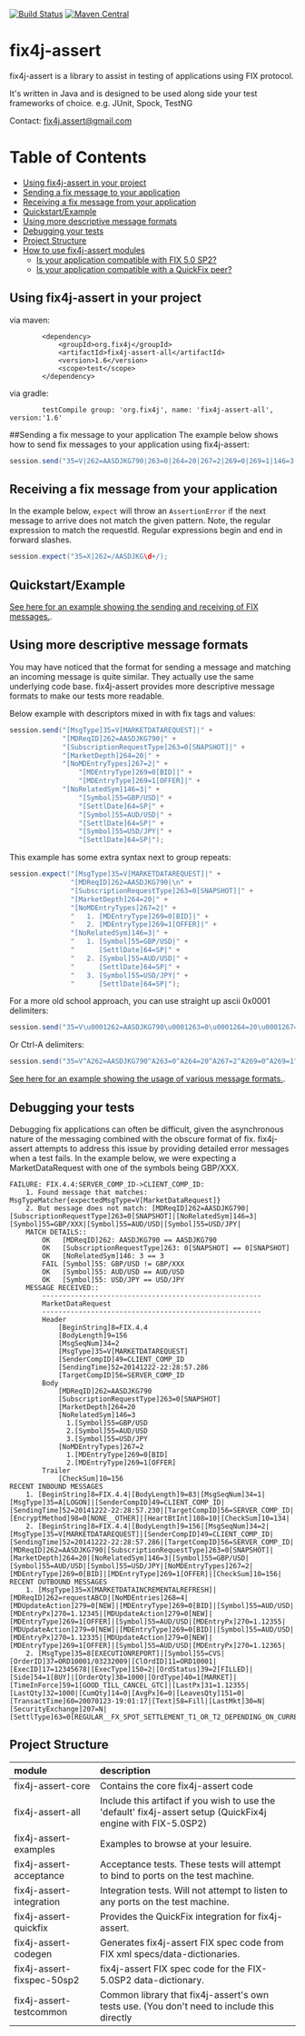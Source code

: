 [![Build Status](https://travis-ci.org/tools4j/fix4j-assert.svg?branch=master)](https://travis-ci.org/tools4j/fix4j-assert)
[![Maven Central](https://maven-badges.herokuapp.com/maven-central/org.fix4j/fix4j-assert-all/badge.svg)](https://search.maven.org/search?q=a:fix4j-assert-all)

# fix4j-assert 
fix4j-assert is a library to assist in testing of applications using FIX protocol.

It's written in Java and is designed to be used along side your test frameworks of choice.  e.g. JUnit, Spock, TestNG

Contact: [fix4j.assert@gmail.com](mailto:fix4j.assert@gmail.com)

Table of Contents
=================
* [Using fix4j-assert in your project](#using-fix4j-assert-in-your-project)
* [Sending a fix message to your application](#sending-a-fix-message-to-your-application)
* [Receiving a fix message from your application](#receiving-a-fix-message-from-your-application)
* [Quickstart/Example](#quickstartexample)
* [Using more descriptive message formats](#using-more-descriptive-message-formats)
* [Debugging your tests](#debugging-your-tests)
* [Project Structure](#project-structure)
* [How to use fix4j-assert modules](#how-to-use-fix4j-assert-modules)
  * [Is your application compatible with FIX 5.0 SP2?](#is-your-application-compatible-with-fix-50-sp2)
  * [Is your application compatible with a QuickFix peer?](#is-your-application-compatible-with-a-quickfix-peer)


## Using fix4j-assert in your project
via maven:
```
        <dependency>
            <groupId>org.fix4j</groupId>
            <artifactId>fix4j-assert-all</artifactId>
            <version>1.6</version>
            <scope>test</scope>
        </dependency>
```
via gradle:
```
        testCompile group: 'org.fix4j', name: 'fix4j-assert-all', version:'1.6'
```
##Sending a fix message to your application
The example below shows how to send fix messages to your application using fix4j-assert:

```java
session.send("35=V|262=AASDJKG790|263=0|264=20|267=2|269=0|269=1|146=3|55=GBP/USD|64=SP|55=AUD/USD|64=SP|55=USD/JPY|64=SP|");
```

## Receiving a fix message from your application
In the example below, ```expect``` will throw an ```AssertionError``` if the next message to arrive does not match the given pattern.  Note, the regular expression to match the requestId. Regular expressions begin and end in forward slashes.

```java
session.expect("35=X|262=/AASDJKG\d+/);
```

## Quickstart/Example
[See here for an example showing the sending and receiving of FIX messages.](https://github.com/fix4j/fix4j-assert/blob/master/fix4j-assert-examples/src/test/java/org/fix4j/test/examples/clients/MatchingSessionTest.java).

## Using more descriptive message formats
You may have noticed that the format for sending a message and matching an incoming message is quite similar.  They actually use the same underlying code base.  fix4j-assert provides more descriptive message formats to make our tests more readable.  

Below example with descriptors mixed in with fix tags and values:
```java
session.send("[MsgType]35=V[MARKETDATAREQUEST]|" +
             "[MDReqID]262=AASDJKG790|" +
             "[SubscriptionRequestType]263=0[SNAPSHOT]|" +
             "[MarketDepth]264=20|" +
             "[NoMDEntryTypes]267=2|" +
                 "[MDEntryType]269=0[BID]|" +
                 "[MDEntryType]269=1[OFFER]|" +
             "[NoRelatedSym]146=3|" +
                 "[Symbol]55=GBP/USD|" +
                 "[SettlDate]64=SP|" +
                 "[Symbol]55=AUD/USD|" +
                 "[SettlDate]64=SP|" +
                 "[Symbol]55=USD/JPY|" +
                 "[SettlDate]64=SP|");
```
This example has some extra syntax next to group repeats:
```java
session.expect("[MsgType]35=V[MARKETDATAREQUEST]|" +
               "[MDReqID]262=AASDJKG790|\n" +
               "[SubscriptionRequestType]263=0[SNAPSHOT]|" +
               "[MarketDepth]264=20|" +
               "[NoMDEntryTypes]267=2|" +
               "   1. [MDEntryType]269=0[BID]|" +
               "   2. [MDEntryType]269=1[OFFER]|" +
               "[NoRelatedSym]146=3|" +
               "   1. [Symbol]55=GBP/USD|" +
               "      [SettlDate]64=SP|" +
               "   2. [Symbol]55=AUD/USD|" +
               "      [SettlDate]64=SP|" +
               "   3. [Symbol]55=USD/JPY|" +
               "      [SettlDate]64=SP|");
 ```
For a more old school approach, you can use straight up ascii 0x0001 delimiters:
```java
session.send("35=V\u0001262=AASDJKG790\u0001263=0\u0001264=20\u0001267=2\u0001269=0\u0001269=1\u0001146=3\u000155=GBP/USD\u000164=SP\u000155=AUD/USD\u000164=SP\u000155=USD/JPY\u000164=SP");
```

Or Ctrl-A delimiters:
```java
session.send("35=V^A262=AASDJKG790^A263=0^A264=20^A267=2^A269=0^A269=1^A146=3^A55=GBP/USD^A64=SP^A55=AUD/USD^A64=SP^A55=USD/JPY^A64=SP");
```
[See here for an example showing the usage of various message formats.](https://github.com/fix4j/fix4j-assert/blob/master/fix4j-assert-examples/src/test/java/org/fix4j/test/examples/clients/VariousMessageFormatsTest.java).

## Debugging your tests
Debugging fix applications can often be difficult, given the asynchronous nature of the messaging combined with the obscure format of fix.
fix4j-assert attempts to address this issue by providing detailed error messages when a test fails.  In the example below, we were expecting a MarketDataRequest with one of the symbols being GBP/XXX.
```
FAILURE: FIX.4.4:SERVER_COMP_ID->CLIENT_COMP_ID: 
    1. Found message that matches: MsgTypeMatcher{expectedMsgType=V[MarketDataRequest]}
    2. But message does not match: [MDReqID]262=AASDJKG790|[SubscriptionRequestType]263=0[SNAPSHOT]|[NoRelatedSym]146=3|[Symbol]55=GBP/XXX|[Symbol]55=AUD/USD|[Symbol]55=USD/JPY|
    MATCH DETAILS::
        OK   [MDReqID]262: AASDJKG790 == AASDJKG790
        OK   [SubscriptionRequestType]263: 0[SNAPSHOT] == 0[SNAPSHOT]
        OK   [NoRelatedSym]146: 3 == 3
        FAIL [Symbol]55: GBP/USD != GBP/XXX
        OK   [Symbol]55: AUD/USD == AUD/USD
        OK   [Symbol]55: USD/JPY == USD/JPY
    MESSAGE RECEIVED::
        ------------------------------------------------------
        MarketDataRequest
        ------------------------------------------------------
        Header
            [BeginString]8=FIX.4.4
            [BodyLength]9=156
            [MsgSeqNum]34=2
            [MsgType]35=V[MARKETDATAREQUEST]
            [SenderCompID]49=CLIENT_COMP_ID
            [SendingTime]52=20141222-22:28:57.286
            [TargetCompID]56=SERVER_COMP_ID
        Body
            [MDReqID]262=AASDJKG790
            [SubscriptionRequestType]263=0[SNAPSHOT]
            [MarketDepth]264=20
            [NoRelatedSym]146=3
              1.[Symbol]55=GBP/USD
              2.[Symbol]55=AUD/USD
              3.[Symbol]55=USD/JPY
            [NoMDEntryTypes]267=2
              1.[MDEntryType]269=0[BID]
              2.[MDEntryType]269=1[OFFER]
        Trailer
            [CheckSum]10=156
RECENT INBOUND MESSAGES
    1. [BeginString]8=FIX.4.4|[BodyLength]9=83|[MsgSeqNum]34=1|[MsgType]35=A[LOGON]|[SenderCompID]49=CLIENT_COMP_ID|[SendingTime]52=20141222-22:28:57.230|[TargetCompID]56=SERVER_COMP_ID|[EncryptMethod]98=0[NONE__OTHER]|[HeartBtInt]108=10|[CheckSum]10=134|
    2. [BeginString]8=FIX.4.4|[BodyLength]9=156|[MsgSeqNum]34=2|[MsgType]35=V[MARKETDATAREQUEST]|[SenderCompID]49=CLIENT_COMP_ID|[SendingTime]52=20141222-22:28:57.286|[TargetCompID]56=SERVER_COMP_ID|[MDReqID]262=AASDJKG790|[SubscriptionRequestType]263=0[SNAPSHOT]|[MarketDepth]264=20|[NoRelatedSym]146=3|[Symbol]55=GBP/USD|[Symbol]55=AUD/USD|[Symbol]55=USD/JPY|[NoMDEntryTypes]267=2|[MDEntryType]269=0[BID]|[MDEntryType]269=1[OFFER]|[CheckSum]10=156|
RECENT OUTBOUND MESSAGES
    1. [MsgType]35=X[MARKETDATAINCREMENTALREFRESH]|[MDReqID]262=requestABCD|[NoMDEntries]268=4|[MDUpdateAction]279=0[NEW]|[MDEntryType]269=0[BID]|[Symbol]55=AUD/USD|[MDEntryPx]270=1.12345|[MDUpdateAction]279=0[NEW]|[MDEntryType]269=1[OFFER]|[Symbol]55=AUD/USD|[MDEntryPx]270=1.12355|[MDUpdateAction]279=0[NEW]|[MDEntryType]269=0[BID]|[Symbol]55=AUD/USD|[MDEntryPx]270=1.12335|[MDUpdateAction]279=0[NEW]|[MDEntryType]269=1[OFFER]|[Symbol]55=AUD/USD|[MDEntryPx]270=1.12365|
    2. [MsgType]35=8[EXECUTIONREPORT]|[Symbol]55=CVS|[OrderID]37=ORD10001/03232009|[ClOrdID]11=ORD10001|[ExecID]17=12345678|[ExecType]150=2|[OrdStatus]39=2[FILLED]|[Side]54=1[BUY]|[OrderQty]38=1000|[OrdType]40=1[MARKET]|[TimeInForce]59=1[GOOD_TILL_CANCEL_GTC]|[LastPx]31=1.12355|[LastQty]32=1000|[CumQty]14=0|[AvgPx]6=0|[LeavesQty]151=0|[TransactTime]60=20070123-19:01:17|[Text]58=Fill|[LastMkt]30=N|[SecurityExchange]207=N|[SettlType]63=0[REGULAR__FX_SPOT_SETTLEMENT_T1_OR_T2_DEPENDING_ON_CURRENCY]|
```

## Project Structure

module | description
:------|:-----------------------------------
fix4j-assert-core | Contains the core fix4j-assert code
fix4j-assert-all | Include this artifact if you wish to use the 'default' fix4j-assert setup (QuickFix4j engine with FIX-5.0SP2)
fix4j-assert-examples | Examples to browse at your lesuire.
fix4j-assert-acceptance | Acceptance tests.  These tests will attempt to bind to ports on the test machine.
fix4j-assert-integration | Integration tests. Will not attempt to listen to any ports on the test machine.
fix4j-assert-quickfix | Provides the QuickFix integration for fix4j-assert.
fix4j-assert-codegen | Generates fix4j-assert FIX spec code from FIX xml specs/data-dictionaries.
fix4j-assert-fixspec-50sp2 | fix4j-assert FIX spec code for the FIX-5.0SP2 data-dictionary.
fix4j-assert-testcommon | Common library that fix4j-assert's own tests use.  (You don't need to include this directly
